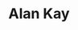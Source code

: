 # Alan Kay

<!-- #readable -->

<!-- {BearID:57D85071-AB21-403D-8C59-5766D3012BBE-14187-000006154B40CD67} -->
